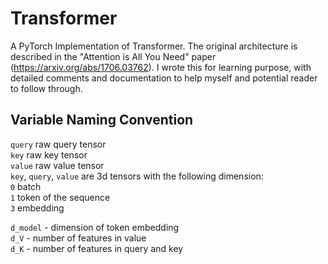 # Transformer
A PyTorch Implementation of Transformer. The original architecture is described in the "Attention is All You Need" paper (https://arxiv.org/abs/1706.03762).
I wrote this for learning purpose, with detailed comments and documentation to help myself and potential reader to follow through.

## Variable Naming Convention
`query` raw query tensor  
`key` raw key tensor  
`value` raw value tensor  
`key`, `query`, `value` are 3d tensors with the following dimension:  
`0` batch  
`1` token of the sequence  
`3` embedding  

`d_model` - dimension of token embedding  
`d_V` - number of features in value  
`d_K` - number of features in query and key  
